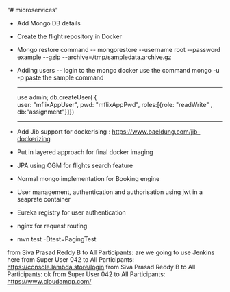 "# microservices" 
- Add Mongo DB details
- Create the flight repository in Docker

- Mongo restore command
-- mongorestore --username root --password example --gzip --archive=/tmp/sampledata.archive.gz

- Adding users
-- login to the mongo docker 
	use the command mongo -u <rootuser> -p <rootpassword>
	paste the sample command
	
	
	--------------------------------------------------------------------
	use admin;
db.createUser(
{	
	user: "mflixAppUser",
	pwd: "mflixAppPwd",
	roles:[{role: "readWrite" , db:"assignment"}]})
	
	--------------------------------------------------------------------
	
- Add Jib support for dockerising : https://www.baeldung.com/jib-dockerizing
- Put in layered approach for final docker imaging   
- JPA using OGM for flights search feature
- Normal mongo implementation for Booking engine
- User management, authentication and authorisation using jwt in a seaprate container
- Eureka registry for user authentication
- nginx for request routing  
- mvn test -Dtest=PagingTest

from Siva Prasad Reddy B to All Participants:
are we going to use Jenkins here
from Super User 042 to All Participants:
https://console.lambda.store/login
from Siva Prasad Reddy B to All Participants:
ok
from Super User 042 to All Participants:
https://www.cloudamqp.com/